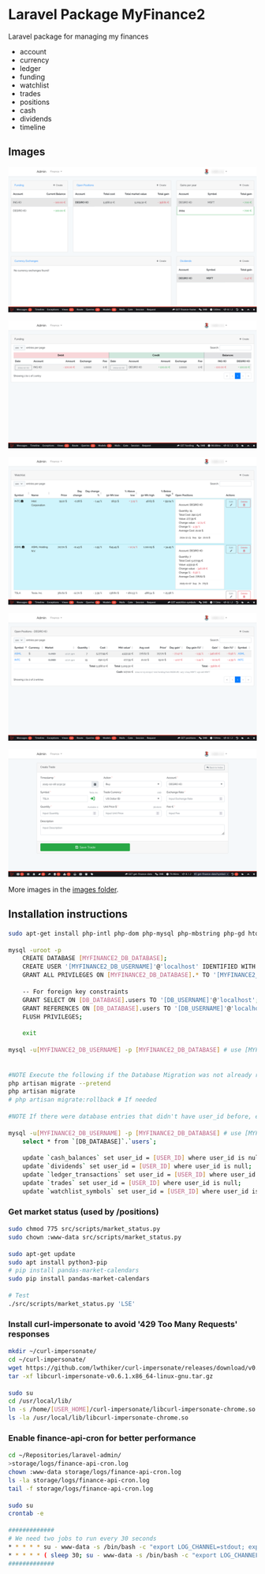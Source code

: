 # Laravel Package MyFinance2

Laravel package for managing my finances

- account
- currency
- ledger
- funding
- watchlist
- trades
- positions
- cash
- dividends
- timeline


## Images

![Finance Dashboard](./images/finance_dashboard.png "Finance Dashboard")

![Funding](./images/funding.png "Funding")

![Watchlist](./images/watchlist.png "Watchlist")

![Open Positions](./images/open_positions.png "Open Positions")

![Create Trade](./images/trade_create.png "Create Trade")

More images in the [images folder](images).


## Installation instructions

```bash
sudo apt-get install php-intl php-dom php-mysql php-mbstring php-gd htop colordiff

mysql -uroot -p
    CREATE DATABASE [MYFINANCE2_DB_DATABASE];
    CREATE USER '[MYFINANCE2_DB_USERNAME]'@'localhost' IDENTIFIED WITH mysql_native_password BY '[MYFINANCE2_DB_PASSWORD]';
    GRANT ALL PRIVILEGES ON [MYFINANCE2_DB_DATABASE].* TO '[MYFINANCE2_DB_USERNAME]'@'localhost';

    -- For foreign key constraints
    GRANT SELECT ON [DB_DATABASE].users TO '[DB_USERNAME]'@'localhost';
    GRANT REFERENCES ON [DB_DATABASE].users TO '[DB_USERNAME]'@'localhost';
    FLUSH PRIVILEGES;

    exit

mysql -u[MYFINANCE2_DB_USERNAME] -p [MYFINANCE2_DB_DATABASE] # use [MYFINANCE2_DB_PASSWORD] set above


#NOTE Execute the following if the Database Migration was not already run in the main package
php artisan migrate --pretend
php artisan migrate
# php artisan migrate:rollback # If needed

#NOTE If there were database entries that didn't have user_id before, execute the following

mysql -u[MYFINANCE2_DB_USERNAME] -p [MYFINANCE2_DB_DATABASE] # use [MYFINANCE2_DB_PASSWORD] set above
    select * from `[DB_DATABASE]`.`users`;

    update `cash_balances` set user_id = [USER_ID] where user_id is null;
    update `dividends` set user_id = [USER_ID] where user_id is null;
    update `ledger_transactions` set user_id = [USER_ID] where user_id is null;
    update `trades` set user_id = [USER_ID] where user_id is null;
    update `watchlist_symbols` set user_id = [USER_ID] where user_id is null;

```

### Get market status (used by /positions)

```bash
sudo chmod 775 src/scripts/market_status.py
sudo chown :www-data src/scripts/market_status.py

sudo apt-get update
sudo apt install python3-pip
# pip install pandas-market-calendars
sudo pip install pandas-market-calendars

# Test
./src/scripts/market_status.py 'LSE'
```

### Install curl-impersonate to avoid '429 Too Many Requests' responses

```bash
mkdir ~/curl-impersonate/
cd ~/curl-impersonate/
wget https://github.com/lwthiker/curl-impersonate/releases/download/v0.6.1/libcurl-impersonate-v0.6.1.x86_64-linux-gnu.tar.gz
tar -xf libcurl-impersonate-v0.6.1.x86_64-linux-gnu.tar.gz

sudo su
cd /usr/local/lib/
ln -s /home/[USER_HOME]/curl-impersonate/libcurl-impersonate-chrome.so .
ls -la /usr/local/lib/libcurl-impersonate-chrome.so
```


### Enable finance-api-cron for better performance

```bash
cd ~/Repositories/laravel-admin/
>storage/logs/finance-api-cron.log
chown :www-data storage/logs/finance-api-cron.log
ls -la storage/logs/finance-api-cron.log
tail -f storage/logs/finance-api-cron.log

sudo su
crontab -e

#############
# We need two jobs to run every 30 seconds
* * * * * su - www-data -s /bin/bash -c "export LOG_CHANNEL=stdout; export LD_PRELOAD=/usr/local/lib/libcurl-impersonate-chrome.so; export CURL_IMPERSONATE=chrome116; cd /home/ovidiuro/Repositories/laravel-admin/ && php artisan app:finance-api-cron >> /home/ovidiuro/Repositories/laravel-admin/storage/logs/finance-api-cron.log 2>&1"
* * * * * ( sleep 30; su - www-data -s /bin/bash -c "export LOG_CHANNEL=stdout; export LD_PRELOAD=/usr/local/lib/libcurl-impersonate-chrome.so; export CURL_IMPERSONATE=chrome116; cd /home/ovidiuro/Repositories/laravel-admin/ && php artisan app:finance-api-cron >> /home/ovidiuro/Repositories/laravel-admin/storage/logs/finance-api-cron.log 2>&1" )
#############
```

